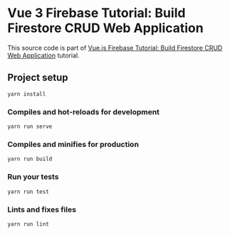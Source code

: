 # Vue 3 Firebase Tutorial: Build Firestore CRUD Web Application

This source code is part of [Vue.js Firebase Tutorial: Build Firestore CRUD Web Application](https://www.djamware.com/post/5bc9313680aca7466989441e/vuejs-firebase-tutorial-build-firestore-crud-web-application) tutorial.

## Project setup
```
yarn install
```

### Compiles and hot-reloads for development
```
yarn run serve
```

### Compiles and minifies for production
```
yarn run build
```

### Run your tests
```
yarn run test
```

### Lints and fixes files
```
yarn run lint
```
